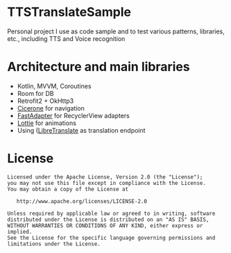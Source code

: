 # TTSTranslateSample
Personal project I use as code sample and to test various patterns, libraries, etc., including TTS and Voice recognition

# Architecture and main libraries
- Kotlin, MVVM, Coroutines
- Room for DB
- Retrofit2 + OkHttp3
- [Cicerone](https://github.com/terrakok/Cicerone) for navigation
- [FastAdapter](https://github.com/mikepenz/FastAdapter) for RecyclerView adapters
- [Lottie](https://github.com/airbnb/lottie-android) for animations
- Using ([LibreTranslate](https://libretranslate.de) as translation endpoint

# License

    Licensed under the Apache License, Version 2.0 (the "License");
    you may not use this file except in compliance with the License.
    You may obtain a copy of the License at

       http://www.apache.org/licenses/LICENSE-2.0

    Unless required by applicable law or agreed to in writing, software
    distributed under the License is distributed on an "AS IS" BASIS,
    WITHOUT WARRANTIES OR CONDITIONS OF ANY KIND, either express or implied.
    See the License for the specific language governing permissions and
    limitations under the License.
